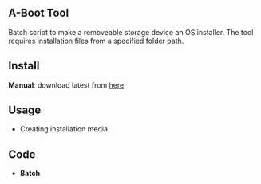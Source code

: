 ## <a name="A-Boot Tool"></a> A-Boot Tool
Batch script to make a removeable storage device an OS installer. The tool requires installation files from a specified folder path.

## <a name="install"></a> Install
**Manual**: download latest from [here](https://github.com/NoChillFM/a-boot-tool/releases/tag/Release)

## <a name="usage"></a> Usage
* Creating installation media

## <a name="Code"></a>Code
* <a name="code"></a>**Batch**
